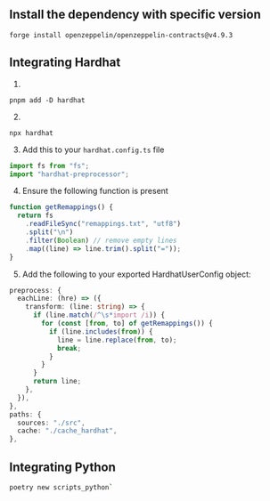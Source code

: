 ## Install the dependency with specific version

```
forge install openzeppelin/openzeppelin-contracts@v4.9.3
```

## Integrating Hardhat

1. 

```
pnpm add -D hardhat	
```
2. 

```
npx hardhat
```
3. Add this to your `hardhat.config.ts` file

```ts
import fs from "fs";
import "hardhat-preprocessor";
```
4. Ensure the following function is present

```ts
function getRemappings() {
  return fs
    .readFileSync("remappings.txt", "utf8")
    .split("\n")
    .filter(Boolean) // remove empty lines
    .map((line) => line.trim().split("="));
}
```

5. Add the following to your exported HardhatUserConfig object:

```ts
preprocess: {
  eachLine: (hre) => ({
    transform: (line: string) => {
      if (line.match(/^\s*import /i)) {
        for (const [from, to] of getRemappings()) {
          if (line.includes(from)) {
            line = line.replace(from, to);
            break;
          }
        }
      }
      return line;
    },
  }),
},
paths: {
  sources: "./src",
  cache: "./cache_hardhat",
},
```
## Integrating Python

```sh
poetry new scripts_python`
```


